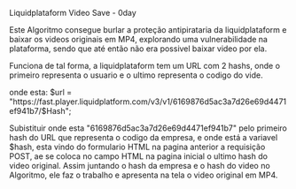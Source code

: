 Liquidplataform Video Save - 0day

Este Algoritmo consegue burlar a proteção antipirataria da liquidplataform e baixar os videos originais em MP4, explorando uma vulnerabilidade na plataforma, sendo que até então não era possivel baixar video por ela.

Funciona de tal forma, a liquidplataform tem um URL com 2 hashs, onde o primeiro representa o usuario e o ultimo representa o codigo do vide.

onde esta:
$url = "https://fast.player.liquidplatform.com/v3/v1/6169876d5ac3a7d26e69d4471ef941b7/$Hash";

Subistituir onde esta "6169876d5ac3a7d26e69d4471ef941b7" pelo primeiro hash do URL que representa o codigo da empresa, e onde está a variavel $hash, esta vindo do formulario HTML na pagina anterior a requisição POST, ae se coloca no campo HTML na pagina inicial o ultimo hash do video original. Assim juntando o hash da empresa e o hash do video no Algoritmo, ele faz o trabalho e apresenta na tela o video original em MP4.
